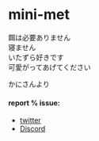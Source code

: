 # mini-met
餌は必要ありません  
寝ません  
いたずら好きです  
可愛がってあげてください  


かにさんより

#### report % issue:
- [twitter](https://twitter.com/Crab55e/)
- [Discord](https://discord.gg/nfPnFzyqs7)
